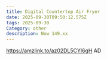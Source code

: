 ```yaml
---
title: Digital Countertop Air Fryer
date: 2025-09-30T09:50:12.575Z
tags: 2025-09-30
Category: other
description: Now 149.xx
---
```

https://amzlink.to/az02DL5CYl6gH
AD